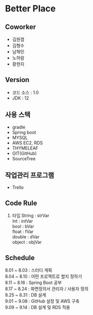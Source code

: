 # Better Place

## Coworker
- 김원겸
- 김형수
- 남혁민
- 노하람
- 황현지

## Version
- 코드 소스 : 1.0  
- JDK     : 12

## 사용 스택 
- gradle
- Spring boot
- MYSQL
- AWS EC2, RDS
- THYMELEAF
- GIT(GitHub)
- SourceTree

## 작업관리 프로그램
- Trello

## Code Rule

1. 타입
	String : strVar  
	Int : intVar  
	bool : bVar  
	float : fVar  
	double : dVar  
	object : objVar

## Schedule

8.01 ~ 8.03 : 스터디 계획  
8.04 ~ 8.10 : 어떤 프로젝트로 할지 정하기  
8.11 ~ 8.16 : Spring Boot 공부  
8.17 ~ 8.24 : 화면정의서 관리자 / 사용자 정의  
8.25 ~ 8.31 : DB 설계  
9.01 ~ 9.08 : GitHub 설정 및 AWS 구축  
9.09 ~ 9.14 : DB 설계 및 RDS 적용  

